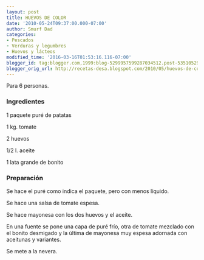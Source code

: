 ```yaml
---
layout: post
title: HUEVOS DE COLOR
date: '2010-05-24T09:37:00.000-07:00'
author: Smurf Dad
categories:
- Pescados
- Verduras y legumbres
- Huevos y lácteos
modified_time: '2016-03-16T01:53:16.116-07:00'
blogger_id: tag:blogger.com,1999:blog-5299957599287034512.post-5351052956318147154
blogger_orig_url: http://recetas-desa.blogspot.com/2010/05/huevos-de-color.html
---
```


Para 6 personas.

<h3>Ingredientes</h3>
1 paquete puré de patatas

1 kg. tomate

2 huevos

1/2 l. aceite

1 lata grande de bonito

<h3>Preparación</h3>
Se hace el puré como indica el paquete, pero con menos líquido.

Se hace una salsa de tomate espesa.

Se hace mayonesa con los dos huevos y el aceite.

En una fuente se pone una capa de puré frío, otra de tomate mezclado con el bonito desmigado y la última de mayonesa muy espesa adornada con aceitunas y variantes.

Se mete a la nevera.